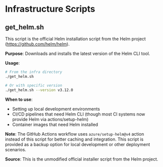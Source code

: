 # Infrastructure Scripts

## get_helm.sh

This script is the official Helm installation script from the Helm project (https://github.com/helm/helm).

**Purpose**: Downloads and installs the latest version of the Helm CLI tool.

**Usage**: 
```bash
# From the infra directory
./get_helm.sh

# Or with specific version
./get_helm.sh --version v3.12.0
```

**When to use**:
- Setting up local development environments
- CI/CD pipelines that need Helm CLI (though most CI systems now provide Helm via actions/setup-helm)
- Container images that need Helm installed

**Note**: The GitHub Actions workflow uses `azure/setup-helm@v4` action instead of this script for better caching and integration. This script is provided as a backup option for local development or other deployment scenarios.

**Source**: This is the unmodified official installer script from the Helm project.